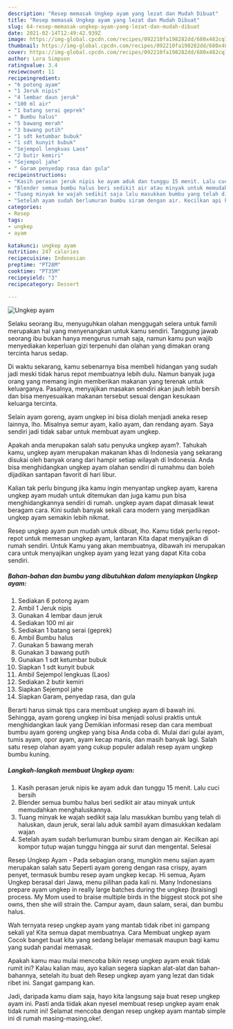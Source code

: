```yaml
---
description: "Resep memasak Ungkep ayam yang lezat dan Mudah Dibuat"
title: "Resep memasak Ungkep ayam yang lezat dan Mudah Dibuat"
slug: 64-resep-memasak-ungkep-ayam-yang-lezat-dan-mudah-dibuat
date: 2021-02-14T12:49:42.939Z
image: https://img-global.cpcdn.com/recipes/092210fa198282dd/680x482cq70/ungkep-ayam-foto-resep-utama.jpg
thumbnail: https://img-global.cpcdn.com/recipes/092210fa198282dd/680x482cq70/ungkep-ayam-foto-resep-utama.jpg
cover: https://img-global.cpcdn.com/recipes/092210fa198282dd/680x482cq70/ungkep-ayam-foto-resep-utama.jpg
author: Lora Simpson
ratingvalue: 3.4
reviewcount: 11
recipeingredient:
- "6 potong ayam"
- "1 Jeruk nipis"
- "4 lembar daun jeruk"
- "100 ml air"
- "1 batang serai geprek"
- " Bumbu halus"
- "5 bawang merah"
- "3 bawang putih"
- "1 sdt ketumbar bubuk"
- "1 sdt kunyit bubuk"
- "Sejempol lengkuas Laos"
- "2 butir kemiri"
- "Sejempol jahe"
- " Garam penyedap rasa dan gula"
recipeinstructions:
- "Kasih perasan jeruk nipis ke ayam aduk dan tunggu 15 menit. Lalu cuci bersih"
- "Blender semua bumbu halus beri sedikit air atau minyak untuk memudahkan menghaluskannya."
- "Tuang minyak ke wajah sedikit saja lalu masukkan bumbu yang telah di haluskan, daun jeruk, serai lalu aduk sambil ayam dimasukkan kedalam wajan"
- "Setelah ayam sudah berlumuran bumbu siram dengan air. Kecilkan api kompor tutup wajan tunggu hingga air surut dan mengental. Selesai"
categories:
- Resep
tags:
- ungkep
- ayam

katakunci: ungkep ayam 
nutrition: 247 calories
recipecuisine: Indonesian
preptime: "PT28M"
cooktime: "PT35M"
recipeyield: "3"
recipecategory: Dessert

---
```



![Ungkep ayam](https://img-global.cpcdn.com/recipes/092210fa198282dd/680x482cq70/ungkep-ayam-foto-resep-utama.jpg)

Selaku seorang ibu, menyuguhkan olahan menggugah selera untuk famili merupakan hal yang menyenangkan untuk kamu sendiri. Tanggung jawab seorang ibu bukan hanya mengurus rumah saja, namun kamu pun wajib menyediakan keperluan gizi terpenuhi dan olahan yang dimakan orang tercinta harus sedap.

Di waktu  sekarang, kamu sebenarnya bisa membeli hidangan yang sudah jadi meski tidak harus repot membuatnya lebih dulu. Namun banyak juga orang yang memang ingin memberikan makanan yang terenak untuk keluarganya. Pasalnya, menyajikan masakan sendiri akan jauh lebih bersih dan bisa menyesuaikan makanan tersebut sesuai dengan kesukaan keluarga tercinta. 

Selain ayam goreng, ayam ungkep ini bisa diolah menjadi aneka resep lainnya, lho. Misalnya semur ayam, kalio ayam, dan rendang ayam. Saya sendiri jadi tidak sabar untuk membuat ayam ungkep.

Apakah anda merupakan salah satu penyuka ungkep ayam?. Tahukah kamu, ungkep ayam merupakan makanan khas di Indonesia yang sekarang disukai oleh banyak orang dari hampir setiap wilayah di Indonesia. Anda bisa menghidangkan ungkep ayam olahan sendiri di rumahmu dan boleh dijadikan santapan favorit di hari libur.

Kalian tak perlu bingung jika kamu ingin menyantap ungkep ayam, karena ungkep ayam mudah untuk ditemukan dan juga kamu pun bisa menghidangkannya sendiri di rumah. ungkep ayam dapat dimasak lewat beragam cara. Kini sudah banyak sekali cara modern yang menjadikan ungkep ayam semakin lebih nikmat.

Resep ungkep ayam pun mudah untuk dibuat, lho. Kamu tidak perlu repot-repot untuk memesan ungkep ayam, lantaran Kita dapat menyajikan di rumah sendiri. Untuk Kamu yang akan membuatnya, dibawah ini merupakan cara untuk menyajikan ungkep ayam yang lezat yang dapat Kita coba sendiri.

<!--inarticleads1-->

##### Bahan-bahan dan bumbu yang dibutuhkan dalam menyiapkan Ungkep ayam:

1. Sediakan 6 potong ayam
1. Ambil 1 Jeruk nipis
1. Gunakan 4 lembar daun jeruk
1. Sediakan 100 ml air
1. Sediakan 1 batang serai (geprek)
1. Ambil  Bumbu halus
1. Gunakan 5 bawang merah
1. Gunakan 3 bawang putih
1. Gunakan 1 sdt ketumbar bubuk
1. Siapkan 1 sdt kunyit bubuk
1. Ambil Sejempol lengkuas (Laos)
1. Sediakan 2 butir kemiri
1. Siapkan Sejempol jahe
1. Siapkan  Garam, penyedap rasa, dan gula


Berarti harus simak tips cara membuat ungkep ayam di bawah ini. Sehingga, ayam goreng ungkep ini bisa menjadi solusi praktis untuk menghidangkan lauk yang Demikian informasi resep dan cara membuat bumbu ayam goreng ungkep yang bisa Anda coba di. Mulai dari gulai ayam, tumis ayam, opor ayam, ayam kecap manis, dan masih banyak lagi. Salah satu resep olahan ayam yang cukup populer adalah resep ayam ungkep bumbu kuning. 

<!--inarticleads2-->

##### Langkah-langkah membuat Ungkep ayam:

1. Kasih perasan jeruk nipis ke ayam aduk dan tunggu 15 menit. Lalu cuci bersih
1. Blender semua bumbu halus beri sedikit air atau minyak untuk memudahkan menghaluskannya.
1. Tuang minyak ke wajah sedikit saja lalu masukkan bumbu yang telah di haluskan, daun jeruk, serai lalu aduk sambil ayam dimasukkan kedalam wajan
1. Setelah ayam sudah berlumuran bumbu siram dengan air. Kecilkan api kompor tutup wajan tunggu hingga air surut dan mengental. Selesai


Resep Ungkep Ayam - Pada sebagian orang, mungkin menu sajian ayam merupakan salah satu Seperti ayam goreng dengan rasa crispy, ayam penyet, termasuk bumbu resep ayam ungkep kecap. Hi semua, Ayam Ungkep berasal dari Jawa, menu pilihan pada kali ni. Many Indonesians prepare ayam ungkep in really large batches during the ungkep (braising) process. My Mom used to braise multiple birds in the biggest stock pot she owns, then she will strain the. Campur ayam, daun salam, serai, dan bumbu halus. 

Wah ternyata resep ungkep ayam yang mantab tidak ribet ini gampang sekali ya! Kita semua dapat membuatnya. Cara Membuat ungkep ayam Cocok banget buat kita yang sedang belajar memasak maupun bagi kamu yang sudah pandai memasak.

Apakah kamu mau mulai mencoba bikin resep ungkep ayam enak tidak rumit ini? Kalau kalian mau, ayo kalian segera siapkan alat-alat dan bahan-bahannya, setelah itu buat deh Resep ungkep ayam yang lezat dan tidak ribet ini. Sangat gampang kan. 

Jadi, daripada kamu diam saja, hayo kita langsung saja buat resep ungkep ayam ini. Pasti anda tiidak akan nyesel membuat resep ungkep ayam enak tidak rumit ini! Selamat mencoba dengan resep ungkep ayam mantab simple ini di rumah masing-masing,oke!.

